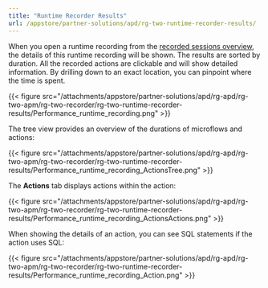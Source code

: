 ```yaml
---
title: "Runtime Recorder Results"
url: /appstore/partner-solutions/apd/rg-two-runtime-recorder-results/
---
```


When you open a runtime recording from the [recorded sessions overview](/appstore/partner-solutions/apd/rg-two-recorder/), the details of this runtime recording will be shown. The results are sorted by duration. All the recorded actions are clickable and will show detailed information. By drilling down to an exact location, you can pinpoint where the time is spent.

{{< figure src="/attachments/appstore/partner-solutions/apd/rg-apd/rg-two-apm/rg-two-recorder/rg-two-runtime-recorder-results/Performance_runtime_recording.png" >}}

The tree view provides an overview of the durations of microflows and actions:

{{< figure src="/attachments/appstore/partner-solutions/apd/rg-apd/rg-two-apm/rg-two-recorder/rg-two-runtime-recorder-results/Performance_runtime_recording_ActionsTree.png" >}}

The **Actions** tab displays actions within the action:
 
{{< figure src="/attachments/appstore/partner-solutions/apd/rg-apd/rg-two-apm/rg-two-recorder/rg-two-runtime-recorder-results/Performance_runtime_recording_ActionsActions.png" >}}
 
When showing the details of an action, you can see SQL statements if the action uses SQL:
 
{{< figure src="/attachments/appstore/partner-solutions/apd/rg-apd/rg-two-apm/rg-two-recorder/rg-two-runtime-recorder-results/Performance_runtime_recording_Action.png" >}}

